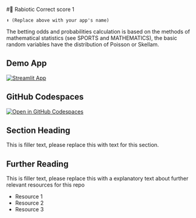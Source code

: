 #🤖 Rabiotic Correct score 1 
```
⬆️ (Replace above with your app's name)
```
The betting odds and probabilities calculation is based on the methods of mathematical statistics (see SPORTS and MATHEMATICS), the basic random variables have the distribution of Poisson or Skellam.

## Demo App

[![Streamlit App](https://static.streamlit.io/badges/streamlit_badge_black_white.svg)](https://Correctscoreapp1-kit.streamlit.app/)

## GitHub Codespaces

[![Open in GitHub Codespaces](https://github.com/codespaces/badge.svg)](https://codespaces.new/streamlit/app-starter-kit?quickstart=1)

## Section Heading

This is filler text, please replace this with text for this section.

## Further Reading

This is filler text, please replace this with a explanatory text about further relevant resources for this repo
- Resource 1
- Resource 2
- Resource 3

